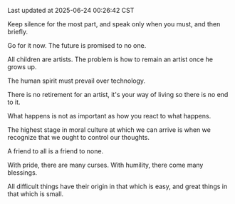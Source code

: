 Last updated at 2025-06-24 00:26:42 CST

Keep silence for the most part, and speak only when you must, and then briefly.

Go for it now. The future is promised to no one.

All children are artists. The problem is how to remain an artist once he grows up.

The human spirit must prevail over technology.

There is no retirement for an artist, it's your way of living so there is no end to it.

What happens is not as important as how you react to what happens.

The highest stage in moral culture at which we can arrive is when we recognize that we ought to control our thoughts.

A friend to all is a friend to none.

With pride, there are many curses. With humility, there come many blessings.

All difficult things have their origin in that which is easy, and great things in that which is small.

